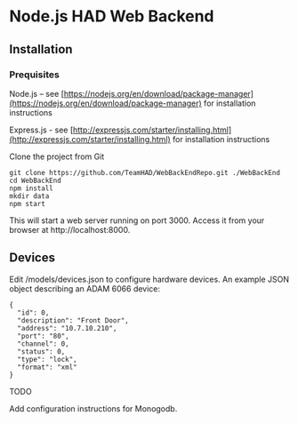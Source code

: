 Node.js HAD Web Backend
=======================

Installation
------------
### Prequisites
Node.js – see [https://nodejs.org/en/download/package-manager](https://nodejs.org/en/download/package-manager) for installation instructions

Express.js - see [http://expressjs.com/starter/installing.html](http://expressjs.com/starter/installing.html) for installation instructions

Clone the project from Git

    git clone https://github.com/TeamHAD/WebBackEndRepo.git ./WebBackEnd
    cd WebBackEnd
    npm install
    mkdir data
    npm start



This will start a web server running on port 3000. Access it from your browser at http://localhost:8000.

Devices
-------
Edit /models/devices.json to configure hardware devices. An example JSON object describing an ADAM 6066 device:

    {
      "id": 0,
      "description": "Front Door",
      "address": "10.7.10.210",
      "port": "80",
      "channel": 0,
      "status": 0,
      "type": "lock",
      "format": "xml"
    }


TODO

Add configuration instructions for Monogodb.
